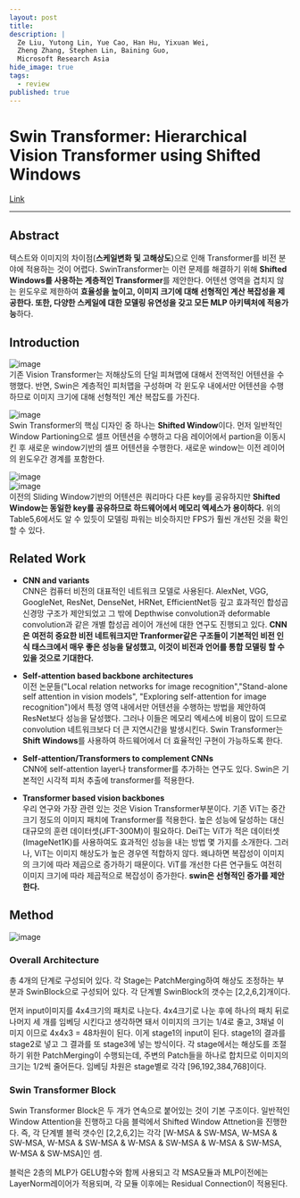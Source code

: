 ```yaml
---
layout: post
title: 
description: |
  Ze Liu, Yutong Lin, Yue Cao, Han Hu, Yixuan Wei, 
  Zheng Zhang, Stephen Lin, Baining Guo, 
  Microsoft Research Asia
hide_image: true
tags:
  - review
published: true
---
```


# Swin Transformer: Hierarchical Vision Transformer using Shifted Windows
[Link](https://arxiv.org/pdf/2103.14030.pdf)
* * *

## Abstract
텍스트와 이미지의 차이점(**스케일변화 및 고해상도**)으로 인해 Transformer를 비전 분야에 적용하는 것이 어렵다. SwinTransformer는
이런 문제를 해결하기 위해 **Shifted Windows를 사용하는 계층적인 Transformer**를 제안한다. 어텐션 영역을 겹치지 않는 윈도우로
제한하여 **효율성을 높이고, 이미지 크기에 대해 선형적인 계산 복잡성을 제공한다. 또한, 다양한 스케일에 대한 모델링 유연성을 
갖고 모든 MLP 아키텍처에 적용가능**하다.   

## Introduction
![image](https://user-images.githubusercontent.com/69246778/222346760-a1ad084e-5294-4eed-b023-1323fa27cc50.png)   
기존 Vision Transformer는 저해상도의 단일 피쳐맵에 대해서 전역적인 어텐션을 수행했다. 반면, Swin은 계층적인 피처맵을 구성하며
각 윈도우 내에서만 어텐션을 수행하므로 이미지 크기에 대해 선형적인 계산 복잡도를 가진다.   
   
   
![image](https://user-images.githubusercontent.com/69246778/222346677-c8d61b2a-dff7-4305-b071-6007ec72ae0c.png)   
Swin Transformer의 핵심 디자인 중 하나는 **Shifted Window**이다. 먼저 일반적인 Window Partioning으로 셀프 어텐션을 수행하고 
다음 레이어에서 partion을 이동시킨 후 새로운 window기반의 셀프 어텐션을 수행한다. 새로운 window는 이전 레이어의 윈도우간 경계를 
포함한다.   
   
   
![image](https://user-images.githubusercontent.com/69246778/222346075-ed7cbd4c-d8a6-4986-a5f9-7b3883d43fad.png)   
![image](https://user-images.githubusercontent.com/69246778/222346300-0c66af74-d872-4582-b3dd-2f3bf1913fe4.png)   
이전의 Sliding Window기반의 어텐션은 쿼리마다 다른 key를 공유하지만 **Shifted Window는 동일한 key를 공유하므로 하드웨어에서 
메모리 엑세스가 용이하다.** 위의 Table5,6에서도 알 수 있듯이 모델링 파워는 비슷하지만 FPS가 훨씬 개선된 것을 확인할 수 있다.   
   
   
## Related Work
* **CNN and variants**   
CNN은 컴퓨터 비전의 대표적인 네트워크 모델로 사용된다. AlexNet, VGG, GoogleNet, ResNet, DenseNet, HRNet, 
EfficientNet등 깊고 효과적인 합성곱 신경망 구조가 제안되었고 그 밖에 Depthwise convolution과 deformable convolution과 같은 개별 합성곱
레이어 개선에 대한 연구도 진행되고 있다. **CNN은 여전히 중요한 비전 네트워크지만 Tranformer같은 구조들이 기본적인 비전 인식 
태스크에서 매우 좋은 성능을 달성했고, 이것이 비전과 언어를 통합 모델링 할 수 있을 것으로 기대한다.**   
   
* **Self-attention based backbone architectures**   
이전 논문들("Local relation networks for image recognition","Stand-alone self attention in vision models",
"Exploring self-attention for image recognition")에서 특정 영역 내에서만 어텐션을 수행하는 방법을 제안하여 ResNet보다 성능을 달성했다. 
그러나 이들은 메모리 엑세스에 비용이 많이 드므로 convolution 네트워크보다 더 큰 지연시간을 발생시킨다. Swin Transformer는 
**Shift Windows**를 사용하여 하드웨어에서 더 효율적인 구현이 가능하도록 한다.
   
* **Self-attention/Transformers to complement CNNs**      
CNN에 self-attention layer나 transformer를 추가하는 연구도 있다. Swin은 기본적인 시각적 피처 추출에 transformer를 적용한다. 
   
* **Transformer based vision backbones**   
우리 연구와 가장 관련 있는 것은 Vision Transformer부분이다. 기존 ViT는 중간 크기 정도의 이미지 패치에 Transformer를 적용한다. 높은 
성능에 달성하는 대신 대규모의 훈련 데이터셋(JFT-300M)이 필요하다. DeiT는 ViT가 적은 데이터셋(ImageNet1K)를 사용하여도 효과적인 성능을 내는
방법 몇 가지를 소개한다. 그러나, ViT는 이미지 해상도가 높은 경우엔 적합하지 않다. 왜냐하면 복잡성이 이미지의 크기에 따라 제곱으로 증가하기 
때문이다. ViT를 개선한 다른 연구들도 여전히 이미지 크기에 따라 제곱적으로 복잡성이 증가한다. **swin은 선형적인 증가를 제안한다.**

## Method

![image](https://user-images.githubusercontent.com/69246778/222354587-694f47e5-1232-4ae3-8418-3127bf0f8ac1.png)   
### Overall Architecture
총 4개의 단계로 구성되어 있다. 각 Stage는 PatchMerging하여 해상도 조정하는 부분과 SwinBlock으로 구성되어 있다. 각 단계별
SwinBlock의 갯수는 [2,2,6,2]개이다.   
   
먼저 input이미지를 4x4크기의 패치로 나눈다. 4x4크기로 나눈 후에 하나의 패치 뒤로 나머지 세 개를 임베딩 시킨다고 생각하면 돼서 
이미지의 크기는 1/4로 줄고, 3채널 이미지 이므로 4x4x3 = 48차원이 된다. 이게 stage1의 input이 된다. stage1의 결과를 stage2로 넣고 
그 결과를 또 stage3에 넣는 방식이다. 각 stage에서는 해상도를 조절하기 위한 PatchMerging이 수행되는데, 주변의 Patch들을 하나로 
합치므로 이미지의 크기는 1/2씩 줄어든다. 임베딩 차원은 stage별로 각각 [96,192,384,768]이다.   
   
### Swin Transformer Block
Swin Transformer Block은 두 개가 연속으로 붙어있는 것이 기본 구조이다. 일반적인 Window Attention을 진행하고 다음 블럭에서
Shifted Window Attnetion을 진행한다. 즉, 각 단계별 블럭 갯수인 [2,2,6,2]는 각각 
[W-MSA & SW-MSA, W-MSA & SW-MSA, W-MSA & SW-MSA & W-MSA & SW-MSA & W-MSA & SW-MSA, W-MSA & SW-MSA]인 셈.   
   
블럭은 2층의 MLP가 GELU함수와 함께 사용되고 각 MSA모듈과 MLP이전에는 LayerNorm레이어가 적용되며, 각 모듈 이후에는 
Residual Connection이 적용된다. 
